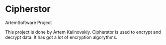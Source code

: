 # Cipherstor
ArtemSoftware Project

This project is done by Artem Kalinovskiy. Cipherstor is used to encrypt and decrypt data. It has got a lot of encryption algorythms.
